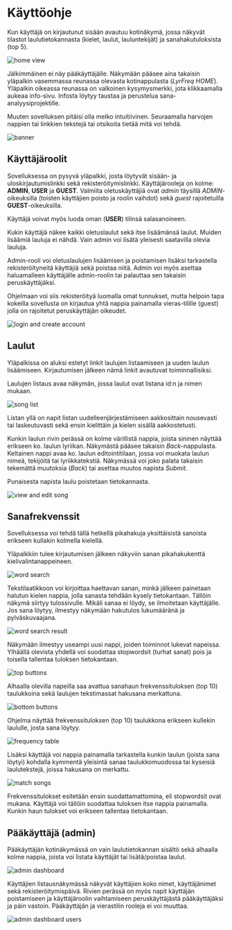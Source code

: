 # Käyttöohje

Kun käyttäjä on kirjautunut sisään avautuu kotinäkymä, jossa näkyvät tilastot laulutietokannasta (kielet, laulut, lauluntekijät) ja sanahakutuloksista (top 5).

<img src="https://user-images.githubusercontent.com/46410240/83642637-c3c09d80-a5b7-11ea-8ca1-abd3c83971d0.png" alt="home view">

Jälkimmäinen ei näy pääkäyttäjälle. Näkymään pääsee aina takaisin yläpalkin vasemmassa reunassa olevasta kotinappulasta (*LyrFreq HOME*). Yläpalkin oikeassa reunassa on valkoinen kysymysmerkki, jota klikkaamalla aukeaa info-sivu. Infosta löytyy taustaa ja perustelua sana-analyysiprojektille.

Muuten sovelluksen pitäisi olla melko intuitiivinen. Seuraamalla harvojen nappien tai linkkien tekstejä tai otsikoita tietää mitä voi tehdä.

<img src="https://user-images.githubusercontent.com/46410240/83639232-1186d700-a5b3-11ea-904e-2cf30970b7ad.png" alt="banner">

## Käyttäjäroolit

Sovelluksessa on pysyvä yläpalkki, josta löytyvät sisään- ja uloskirjautumislinkki sekä rekisteröitymislinkki. Käyttäjärooleja on kolme: **ADMIN**, **USER** ja **GUEST**. Valmiita oletuskäyttäjiä ovat *admin* täysillä *ADMIN*-oikeuksilla (toisten käyttäjien poisto ja roolin vaihdot) sekä *guest* rajoitetuilla **GUEST**-oikeuksilla.

Käyttäjä voivat myös luoda oman (**USER**) tilinsä salasanoineen.

Kukin käyttäjä näkee kaikki oletuslaulut sekä itse lisäämänsä laulut. Muiden lisäämiä lauluja ei nähdä. Vain admin voi lisätä yleisesti saatavilla olevia lauluja.

Admin-rooli voi oletuslaulujen lisäämisen ja poistamisen lisäksi tarkastella rekisteröityneitä käyttäjiä sekä poistaa niitä. Admin voi myös asettaa haluamalleen käyttäjälle admin-roolin tai palauttaa sen takaisin peruskäyttäjäksi.

Ohjelmaan voi siis rekisteröityä luomalla omat tunnukset, mutta helpoin tapa kokeilla sovellusta on kirjautua yhtä nappia painamalla vieras-tilille (guest) jolla on rajoitetut peruskäyttäjän oikeudet.

<img src="https://user-images.githubusercontent.com/46410240/83654590-ff626400-a5c5-11ea-8e57-85491c8c0b3c.png" alt="login and create account">

## Laulut

Yläpalkissa on aluksi estetyt linkit laulujen listaamiseen ja uuden laulun lisäämiseen. Kirjautumisen jälkeen nämä linkit avautuvat toiminnallisiksi.

Laulujen listaus avaa näkymän, jossa laulut ovat listana id:n ja nimen mukaan.

<img src="https://user-images.githubusercontent.com/46410240/83645729-7c3c1080-a5bb-11ea-9419-b09ab4a4c712.png" alt="song list">

Listan yllä on napit listan uudelleenjärjestämiseen aakkosittain nousevasti tai laskeutuvasti sekä ensin kielittäin ja kielen sisällä aakkostetusti.

Kunkin laulun rivin perässä on kolme värillistä nappia, joista sininen näyttää erikseen ko. laulun lyriikan. Näkymästä pääsee takaisin *Back*-nappulasta. Keltainen nappi avaa ko. laulun editointitilaan, jossa voi muokata laulun nimeä, tekijöitä tai lyriikkatekstiä. Näkymässä voi joko palata takaisin tekemättä muutoksia (*Back*) tai asettaa muutos napista *Submit*.

Punaisesta napista laulu poistetaan tietokannasta.

<img src="https://user-images.githubusercontent.com/46410240/83646803-d689a100-a5bc-11ea-839f-0db63d1e73e2.png" alt="view and edit song">

## Sanafrekvenssit

Sovelluksessa voi tehdä tällä hetkellä pikahakuja yksittäisistä sanoista erikseen kullakin kolmella kielellä.

Yläpalkkiin tulee kirjautumisen jälkeen näkyviin sanan pikahakukenttä kielivalintanappeineen.

<img src="https://user-images.githubusercontent.com/46410240/83646995-0e90e400-a5bd-11ea-828b-4caca478be5f.png" alt="word search">

Tekstilaatikkoon voi kirjoittaa haettavan sanan, minkä jälkeen painetaan halutun kielen nappia, jolla sanasta tehdään kysely tietokantaan. Tällöin näkymä siirtyy tulossivulle. Mikäli sanaa ei löydy, se ilmoitetaan käyttäjälle. Jos sana löytyy, ilmestyy näkymään hakutulos lukumääränä ja pylväskuvaajana.

<img src="https://user-images.githubusercontent.com/46410240/83647586-bc9c8e00-a5bd-11ea-8e5f-691c56faa01d.png" alt="word search result">

Näkymään ilmestyy useampi uusi nappi, joiden toiminnot lukevat napeissa. Ylhäällä olevista yhdellä voi suodattaa stopwordsit (turhat sanat) pois ja toisella tallentaa tuloksen tietokantaan.

<img src="https://user-images.githubusercontent.com/46410240/83647830-06857400-a5be-11ea-8fe2-4e5ac62d1a61.png" alt="top buttons">

Alhaalla olevilla napeilla saa avattua sanahaun frekvenssituloksen (top 10) taulukkoina sekä laulujen tekstimassat hakusana merkattuna.

<img src="https://user-images.githubusercontent.com/46410240/83647937-25840600-a5be-11ea-8a5c-7cbc57d32a61.png" alt="bottom buttons">

Ohjelma näyttää frekvenssituloksen (top 10) taulukkona erikseen kullekin laululle, josta sana löytyy.

<img src="https://user-images.githubusercontent.com/46410240/83648100-55330e00-a5be-11ea-8aeb-f0f8f84177a2.png" alt="frequency table">

Lisäksi käyttäjä voi nappia painamalla tarkastella kunkin laulun (joista sana löytyi) kohdalla kymmentä yleisintä sanaa taulukkomuodossa tai kyseisiä laulutekstejä, joissa hakusana on merkattu.

<img src="https://user-images.githubusercontent.com/46410240/83648301-8d3a5100-a5be-11ea-81c2-d14dc1b92877.png" alt="match songs">

Frekvenssitulokset esitetään ensin suodattamattomina, eli stopwordsit ovat mukana. Käyttäjä voi tällöin suodattaa tuloksen itse nappia painamalla. Kunkin haun tulokset voi erikseen tallentaa tietokantaan.

## Pääkäyttäjä (admin)

Pääkäyttäjän kotinäkymässä on vain laulutietokannan sisältö sekä alhaalla kolme nappia, joista voi listata käyttäjät tai lisätä/poistaa laulut.

<img src="https://user-images.githubusercontent.com/46410240/83648798-28cbc180-a5bf-11ea-850d-6a5b20f0b5e8.png" alt="admin dashboard">

Käyttäjien listausnäkymässä näkyvät käyttäjien koko nimet, käyttäjänimet sekä rekisteröitymispäivä. Rivien perässä on myös napit käyttäjän poistamiseen ja käyttäjäroolin vaihtamiseen peruskäyttäjästä pääkäyttäjäksi ja päin vastoin. Pääkäyttäjän ja vierastilin rooleja ei voi muuttaa.

<img src="https://user-images.githubusercontent.com/46410240/83651339-0d15ea80-a5c2-11ea-897c-0ed25e5ea4ab.png" alt="admin dashboard users">
